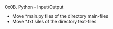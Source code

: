 0x0B. Python - Input/Output
+ Move *main.py files of the directory main-files
+ Move *.txt siles of the directory text-files
